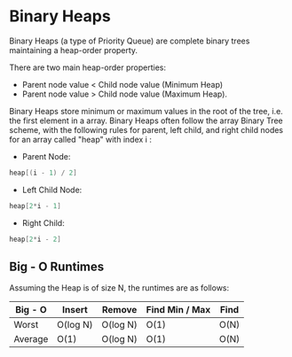 # Binary Heaps #

Binary Heaps (a type of Priority Queue) are complete binary trees maintaining a heap-order property. 

There are two main heap-order properties: 
* Parent node value <  Child node value (Minimum Heap) 
* Parent node value >  Child node value (Maximum Heap). 

Binary Heaps store minimum or maximum values in the root of the tree, i.e. the first element in a array. Binary Heaps often follow the array Binary Tree scheme, with the following rules for parent, left child, and right child nodes for an array called "heap" with index i : 

 * Parent Node: 
 ``` Java 
 heap[(i - 1) / 2] 
 ```
 * Left Child Node: 
 ```Java 
 heap[2*i - 1] 
 ```
 * Right Child: 
 ```Java 
 heap[2*i - 2]
```

## Big - O Runtimes ## 
Assuming the Heap is of size N, the runtimes are as follows: 

|Big - O  | Insert    | Remove     | Find Min / Max| Find |
|---------| --------  | ------     | --------------| -----|
| Worst   |  O(log N) |  O(log N)  | O(1)          | O(N) |
| Average |  O(1)     |  O(log N)  | O(1)          | O(N) |
